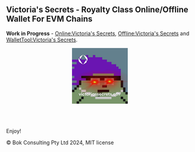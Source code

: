 ## Victoria's Secrets -  Royalty Class Online/Offline Wallet For EVM Chains

**Work in Progress** - [Online:Victoria's Secrets](https://bokkypoobah.github.io/VictoriasSecrets/online.html), [Offline:Victoria's Secrets](https://bokkypoobah.github.io/VictoriasSecrets/offline.html) and [WalletTool:Victoria's Secrets](https://bokkypoobah.github.io/VictoriasSecrets/wallettool.html).

<p align="center">
  <img height="150" src="https://raw.githubusercontent.com/bokkypoobah/VictoriasSecrets/main/images/victoriassecrets.png" />
</p>

<br />

<br />

Enjoy!

© Bok Consulting Pty Ltd 2024, MIT license
